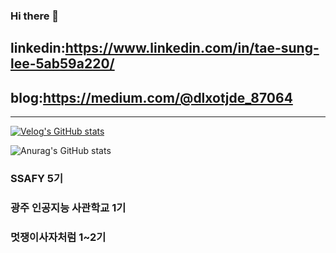 ### Hi there 👋

## linkedin:https://www.linkedin.com/in/tae-sung-lee-5ab59a220/
## blog:https://medium.com/@dlxotjde_87064

---------------------------------------------------------------------------------------------------------------------------------------

[![Velog's GitHub stats](https://velog-readme-stats.vercel.app/api?name=2taesung)](https://github.com/eungyeole/velog-readme-stats)

![Anurag's GitHub stats](https://github-readme-stats.vercel.app/api?username=2taesung&show_icons=true&theme=radical)
  

### SSAFY 5기
### 광주 인공지능 사관학교 1기
### 멋쟁이사자처럼 1~2기
